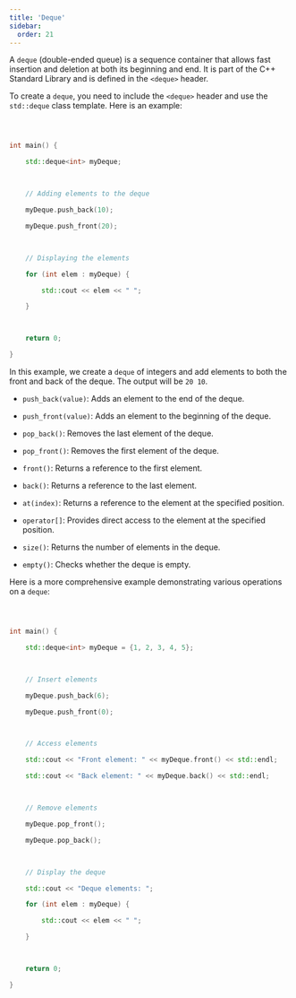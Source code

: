 ```yaml
---
title: 'Deque'
sidebar:
  order: 21
---
```


 A `deque` (double-ended queue) is a sequence container that allows fast insertion and deletion at both its beginning and end. It is part of the C++ Standard Library and is defined in the `<deque>` header.





To create a `deque`, you need to include the `<deque>` header and use the `std::deque` class template. Here is an example:



```cpp



int main() {

    std::deque<int> myDeque;



    // Adding elements to the deque

    myDeque.push_back(10);

    myDeque.push_front(20);



    // Displaying the elements

    for (int elem : myDeque) {

        std::cout << elem << " ";

    }



    return 0;

}

```



In this example, we create a `deque` of integers and add elements to both the front and back of the deque. The output will be `20 10`.







- `push_back(value)`: Adds an element to the end of the deque.

- `push_front(value)`: Adds an element to the beginning of the deque.





- `pop_back()`: Removes the last element of the deque.

- `pop_front()`: Removes the first element of the deque.





- `front()`: Returns a reference to the first element.

- `back()`: Returns a reference to the last element.

- `at(index)`: Returns a reference to the element at the specified position.

- `operator[]`: Provides direct access to the element at the specified position.





- `size()`: Returns the number of elements in the deque.

- `empty()`: Checks whether the deque is empty.





Here is a more comprehensive example demonstrating various operations on a `deque`:



```cpp



int main() {

    std::deque<int> myDeque = {1, 2, 3, 4, 5};



    // Insert elements

    myDeque.push_back(6);

    myDeque.push_front(0);



    // Access elements

    std::cout << "Front element: " << myDeque.front() << std::endl;

    std::cout << "Back element: " << myDeque.back() << std::endl;



    // Remove elements

    myDeque.pop_front();

    myDeque.pop_back();



    // Display the deque

    std::cout << "Deque elements: ";

    for (int elem : myDeque) {

        std::cout << elem << " ";

    }



    return 0;

}

```
